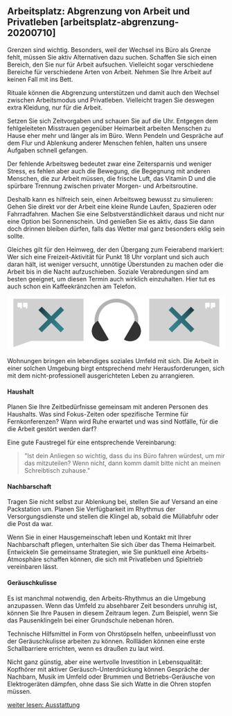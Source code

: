 ## Arbeitsplatz: Abgrenzung von Arbeit und Privatleben [arbeitsplatz-abgrenzung-20200710]

Grenzen sind wichtig. Besonders, weil der Wechsel ins Büro als Grenze fehlt, müssen Sie aktiv Alternativen dazu suchen. Schaffen Sie sich einen Bereich, den Sie nur für Arbeit aufsuchen. Vielleicht sogar verschiedene Bereiche für verschiedene Arten von Arbeit. Nehmen Sie Ihre Arbeit auf keinen Fall mit ins Bett.

[](Folie25.png)

Rituale können die Abgrenzung unterstützen und damit auch den Wechsel zwischen Arbeitsmodus und Privatleben. Vielleicht tragen Sie deswegen extra Kleidung, nur für die Arbeit.

Setzen Sie sich Zeitvorgaben und schauen Sie auf die Uhr. Entgegen dem fehlgeleiteten Misstrauen gegenüber Heimarbeit arbeiten Menschen zu Hause eher mehr und länger als im Büro. Wenn Pendeln und Gespräche auf dem Flur und Ablenkung anderer Menschen fehlen, halten uns unsere Aufgaben schnell gefangen.

Der fehlende Arbeitsweg bedeutet zwar eine Zeitersparnis und weniger Stress, es fehlen aber auch die Bewegung, die Begegnung mit anderen Menschen, die zur Arbeit müssen, die frische Luft, das Vitamin D und die spürbare Trennung zwischen privater Morgen- und Arbeitsroutine.

Deshalb kann es hilfreich sein, einen Arbeitsweg bewusst zu simulieren: Gehen Sie direkt vor der Arbeit eine kleine Runde Laufen, Spazieren oder Fahrradfahren. Machen Sie eine Selbstverständlichkeit daraus und nicht nur eine Option bei Sonnenschein. Und genießen Sie es aktiv, dass Sie dann doch drinnen bleiben dürfen, falls das Wetter mal ganz besonders eklig sein sollte.

Gleiches gilt für den Heimweg, der den Übergang zum Feierabend markiert: Wer sich eine Freizeit-Aktivität für Punkt 18 Uhr vorplant und sich auch daran hält, ist weniger versucht, unnötige Überstunden zu machen oder die Arbeit bis in die Nacht aufzuschieben. Soziale Verabredungen sind am besten geeignet, um diesen Termin auch wirklich einzuhalten. Hier tut es auch schon ein Kaffeekränzchen am Telefon.

![](Folie29.png)

Wohnungen bringen ein lebendiges soziales Umfeld mit sich. Die Arbeit in einer solchen Umgebung birgt entsprechend mehr Herausforderungen, sich mit dem nicht-professionell ausgerichteten Leben zu arrangieren.


#### Haushalt

Planen Sie Ihre Zeitbedürfnisse gemeinsam mit anderen Personen des Haushalts. Was sind Fokus-Zeiten oder spezifische Termine für Fernkonferenzen? Wann wird Ruhe erwartet und was sind Notfälle, für die die Arbeit gestört werden darf?

Eine gute Faustregel für eine entsprechende Vereinbarung:

> "Ist dein Anliegen so wichtig, dass du ins Büro fahren würdest, um mir das mitzuteilen? Wenn nicht, dann komm damit bitte nicht an meinen Schreibtisch zuhause."


#### Nachbarschaft

Tragen Sie nicht selbst zur Ablenkung bei, stellen Sie auf Versand an eine Packstation um. Planen Sie Verfügbarkeit im Rhythmus der Versorgungsdienste und stellen die Klingel ab, sobald die Müllabfuhr oder die Post da war.

Wenn Sie in einer Hausgemeinschaft leben und Kontakt mit Ihrer Nachbarschaft pflegen, unterhalten Sie sich über das Thema Heimarbeit. Entwickeln Sie gemeinsame Strategien, wie Sie punktuell eine Arbeits-Atmosphäre schaffen können, die sich mit Privatleben und Spieltrieb vereinbaren lässt.


#### Geräuschkulisse

Es ist manchmal notwendig, den Arbeits-Rhythmus an die Umgebung anzupassen. Wenn das Umfeld zu absehbarer Zeit besonders unruhig ist, können Sie Ihre Pausen in diesem Zeitraum legen. Zum Beispiel, wenn Sie das Pausenklingeln bei einer Grundschule nebenan hören.

Technische Hilfsmittel in Form von Ohrstöpseln helfen, unbeeinflusst von der Geräuschkulisse arbeiten zu können. Rollläden können eine erste Schallbarriere errichten, wenn es draußen zu laut wird.

Nicht ganz günstig, aber eine wertvolle Investition in Lebensqualität: Kopfhörer mit aktiver Geräusch-Unterdrückung können Gespräche der Nachbarn, Musik im Umfeld oder Brummen und Betriebs-Geräusche von Elektrogeräten dämpfen, ohne dass Sie sich Watte in die Ohren stopfen müssen.

[weiter lesen: Ausstattung](#arbeitsplatz-ausstattung-20200710)
